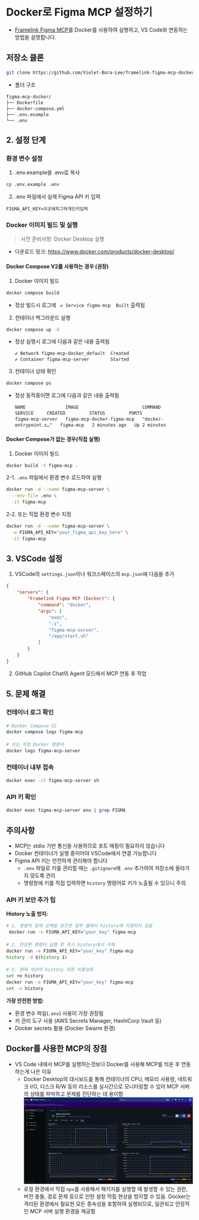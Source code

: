 # Docker로 Figma MCP 설정하기

- [Framelink Figma MCP](https://github.com/GLips/Figma-Context-MCP)를 Docker를 사용하여 실행하고, VS Code와 연동하는 방법을 설명합니다.

## 저장소 클론

```bash
git clone https://github.com/Violet-Bora-Lee/framelink-figma-mcp-docker.git
```

- 폴더 구조

```plaintext
figma-mcp-docker/
├── Dockerfile
├── docker-compose.yml
├── .env.example
└── .env
```

## 2. 설정 단계

### 환경 변수 설정

1. .env.example을 .env로 복사

```bash
cp .env.example .env
```

2. .env 파일에서 실제 Figma API 키 입력

```plaintext
FIGMA_API_KEY=이곳에피그마개인키입력
```

### Docker 이미지 빌드 및 실행

> 사전 준비사항: Docker Desktop 실행

- 다운로드 링크: https://www.docker.com/products/docker-desktop/

#### Docker Compose V2를 사용하는 경우 (권장)

1. Docker 이미지 빌드

```bash
docker compose build
```

- 정상 빌드시 로그에 ` ✔ Service figma-mcp  Built` 출력됨

2. 컨테이너 백그라운드 실행

```bash
docker compose up -d
```

- 정상 실행시 로그에 다음과 같은 내용 출력됨

  ```plaintext
  ✔ Network figma-mcp-docker_default  Created 
  ✔ Container figma-mcp-server        Started
  ```  

3. 컨테이너 상태 확인

```bash
docker compose ps
```

- 정상 동작중이면 로그에 다음과 같은 내용 출력됨

  ```plaintext
  NAME               IMAGE                        COMMAND                   SERVICE     CREATED         STATUS         PORTS
  figma-mcp-server   figma-mcp-docker-figma-mcp   "docker-entrypoint.s…"   figma-mcp   2 minutes ago   Up 2 minutes   
  ```

#### Docker Compose가 없는 경우(직접 실행)

1. Docker 이미지 빌드

```bash
docker build -t figma-mcp .
```

2-1. `.env` 파일에서 환경 변수 로드하여 실행

```bash
docker run -d --name figma-mcp-server \
  --env-file .env \
  -it figma-mcp
```

2-2. 또는 직접 환경 변수 지정

```bash
docker run -d --name figma-mcp-server \
  -e FIGMA_API_KEY="your_figma_api_key_here" \
  -it figma-mcp
```

## 3. VSCode 설정

1. VSCode의 `settings.json`이나 워크스페이스의 `mcp.json`에 다음을 추가

```json
{
    "servers": {
        "Framelink Figma MCP (Docker)": {
            "command": "docker",
            "args": [
                "exec",
                "-i",
                "figma-mcp-server",
                "/app/start.sh"
            ]
        }
    }
}
```

2. GitHub Copilot Chat의 Agent 모드에서 MCP 연동 후 작업

## 5. 문제 해결

### 컨테이너 로그 확인

```bash
# Docker Compose V2
docker compose logs figma-mcp

# 또는 직접 Docker 명령어
docker logs figma-mcp-server
```

### 컨테이너 내부 접속

```bash
docker exec -it figma-mcp-server sh
```

### API 키 확인

```bash
docker exec figma-mcp-server env | grep FIGMA
```

## 주의사항

- MCP는 stdio 기반 통신을 사용하므로 포트 매핑이 필요하지 않습니다
- Docker 컨테이너가 실행 중이어야 VSCode에서 연결 가능합니다
- Figma API 키는 안전하게 관리해야 합니다
  - `.env` 파일로 키를 관리할 때는 `.gitignore`에 `.env` 추가하여 저장소에 올라가지 않도록 관리
  - 명령창에 키를 직접 입력하면 `history` 명령어로 키가 노출될 수 있으니 주의

### API 키 보안 추가 팁

**History 노출 방지:**

```bash
# 1. 명령어 앞에 공백을 넣으면 일부 쉘에서 history에 저장되지 않음
 docker run -e FIGMA_API_KEY="your_key" figma-mcp

# 2. 민감한 명령어 실행 후 즉시 history에서 삭제
docker run -e FIGMA_API_KEY="your_key" figma-mcp
history -d $(history 1)

# 3. 현재 세션의 history 저장 비활성화
set +o history
docker run -e FIGMA_API_KEY="your_key" figma-mcp
set -o history
```

**가장 안전한 방법:**

- 환경 변수 파일(`.env`) 사용이 가장 권장됨
- 키 관리 도구 사용 (AWS Secrets Manager, HashiCorp Vault 등)
- Docker secrets 활용 (Docker Swarm 환경)

## Docker를 사용한 MCP의 장점

- VS Code 내에서 MCP를 실행하는것보다 Docker를 사용해 MCP를 띄운 후 연동하는게 나은 이유
  - Docker Desktop의 대시보드를 통해 컨테이너의 CPU, 메모리 사용량, 네트워크 I/O, 디스크 R/W 등의 리소스를 실시간으로 모니터링할 수 있어 MCP 서버의 상태를 파악하고 문제를 진단하는 데 용이함
    ![Container_Stats_Capture](image.png)
  - 로컬 환경에서 직접 `npx`를 사용해서 패키지를 실행할 때 발생할 수 있는 권한, 버전 충돌, 경로 문제 등으로 인한 설정 막힘 현상을 방지할 수 있음. Docker는 격리된 환경에서 필요한 모든 종속성을 포함하여 실행되므로, 일관되고 안정적인 MCP 서버 실행 환경을 제공함
